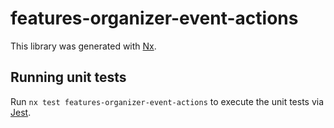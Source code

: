 # features-organizer-event-actions

This library was generated with [Nx](https://nx.dev).

## Running unit tests

Run `nx test features-organizer-event-actions` to execute the unit tests via [Jest](https://jestjs.io).
